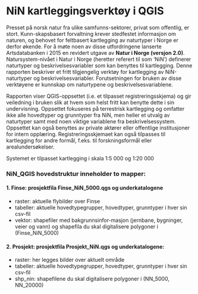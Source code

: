 ﻿# NiN kartleggingsverktøy i QGIS

Presset på norsk natur fra ulike samfunns-sektorer, privat som offentlig, er stort. Kunn-skapsbasert forvaltning krever stedfestet informasjon om naturen, og behovet for feltbasert kartlegging av naturtyper i Norge er derfor økende. For å møte noen av disse utfordringene lanserte Artsdatabanken i 2015 en revidert utgave av **Natur i Norge (versjon 2.0)**. Natursystem-nivået i Natur i Norge (heretter referert til som ‘NiN’) definerer naturtyper og beskrivelsesvariabler som kan benyttes til kartlegging. Denne rapporten beskriver et fritt tilgjengelig verktøy for kartlegging av NiN-naturtyper og beskrivelsesvariabler. Forutsetningen for bruken av disse verktøyene er kunnskap om naturtypene og beskrivelsesvariablene.

Rapporten viser QGIS-oppsettet (i.e. et tilpasset registreringsskjema) og gir veiledning i bruken slik at hvem som helst fritt kan benytte dette i sin undervisning. Oppsettet fokuseres på terrestrisk kartlegging og omfatter ikke alle hovedtyper og grunntyper fra NiN, men heller et utvalg av naturtyper samt med noen viktige variablene fra beskrivelsessystem. Oppsettet kan også benyttes av private aktører eller offentlige institusjoner for intern opplæring. Registreringsskjemaet kan også tilpasses til kartlegging for andre formål, f.eks. til forskningsformål eller arealundersøkelser. 

Systemet er tilpasset kartlegging i skala 1:5 000 og 1:20 000

### NiN_QGIS hovedstruktur inneholder to mapper:
 
#### 1.	Finse: prosjektfila Finse_NiN_5000.qgs og underkatalogene
* raster: aktuelle flybilder  over Finse
* tabeller: aktuelle hovedtypegrupper, hovedtyper, grunntyper i hver sin csv-fil
* vektor: shapefiler med bakgrunnsinfor-masjon (jernbane, bygninger, veier og vann) og shapefila du skal digitalisere polygoner i (Finse_NiN_5000)
#### 2.	Prosjekt: prosjektfila Prosjekt_NiN.qgs og underkatalogene:
*	raster: her legges bilder over aktuelt område
*	tabeller: aktuelle hovedtypegrupper, hovedtyper, grunntyper i hver sin csv-fil
*	shp_nin: shapefilene du skal digitalisere polygoner i (NN_5000, NN_20000)

